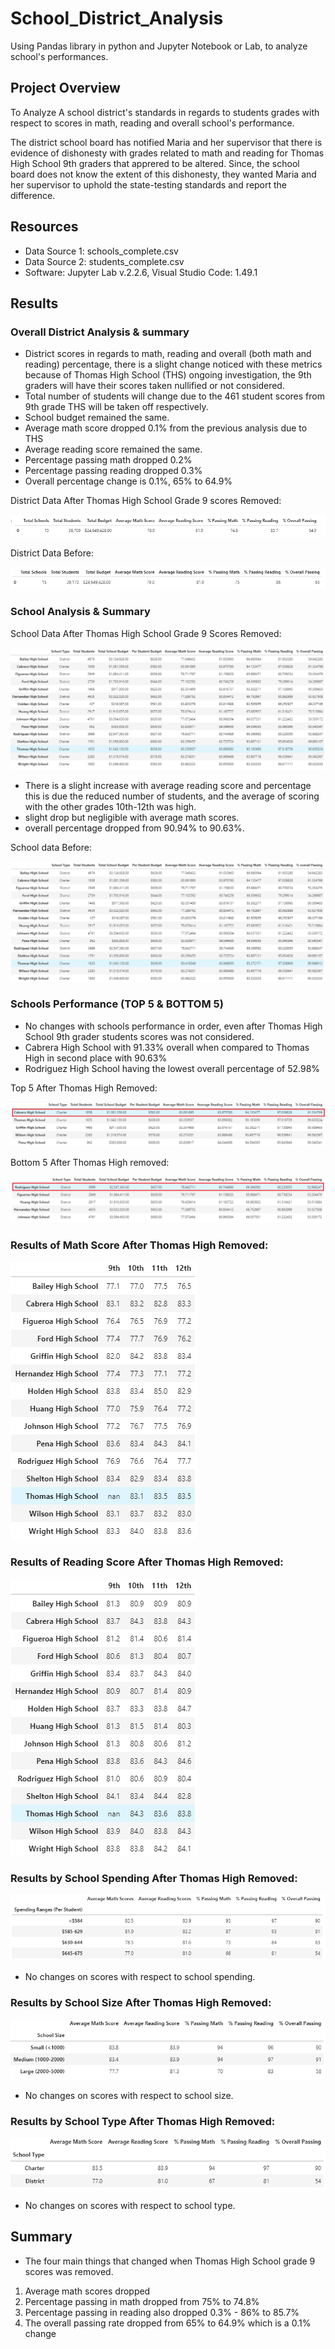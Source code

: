 # School_District_Analysis
Using Pandas library in python and Jupyter Notebook or Lab, to analyze school's performances. 

## Project Overview
To Analyze A school district's standards in regards to students grades with respect to scores in math, reading and overall school's performance.

The district school board has notified Maria and her supervisor that there is evidence of dishonesty with grades related to math and reading for Thomas High School 9th graders that apprered to be altered. Since, the school board does not know the extent of this dishonesty, they wanted Maria and her supervisor to uphold the state-testing standards and report the difference.

## Resources

- Data Source 1: schools_complete.csv
- Data Source 2: students_complete.csv
- Software: Jupyter Lab v.2.2.6, Visual Studio Code: 1.49.1

## Results 

### Overall District Analysis & summary

- District scores in regards to math, reading and overall (both math and reading) percentage, there is a slight change noticed with these metrics because of Thomas High School (THS) ongoing investigation, the 9th graders will have their scores taken nullified or not considered. 
- Total number of students will change due to the 461 student scores from 9th grade THS will be taken off respectively.
- School budget remained the same.
- Average math score dropped 0.1% from the previous analysis due to THS
- Average reading score remained the same.
- Percentage passing math dropped 0.2%
- Percentage passing reading dropped 0.3%
- Overall percentage change is 0.1%, 65% to 64.9% 

District Data After Thomas High School Grade 9 scores Removed: 

![Overall_district_summary_A](Resources/overall_district_summary_A.png)

District Data Before:

![Overall_district_summary_B](Resources/overall_district_summary_B.png)

### School Analysis & Summary

School Data After Thomas High School Grade 9 Scores Removed:

![School_summary_A](Resources/school_summary_A.png)

- There is a slight increase with average reading score and percentage this is due the reduced number of students, and the average of scoring with the other grades 10th-12th was high.
- slight drop but negligible with average math scores.
- overall percentage dropped from 90.94% to 90.63%.


School data Before:

![School_summary_B](Resources/school_summary_B.png)


### Schools Performance (TOP 5 & BOTTOM 5)

- No changes with schools performance in order, even after Thomas High School 9th grader students scores was not considered. 
- Cabrera High School with 91.33% overall when compared to Thomas High in second place with 90.63%
- Rodriguez High School having the lowest overall percentage of 52.98%

Top 5 After Thomas High Removed:

![Top_schools_A](Resources/top_schools_A.png)

Bottom 5 After Thomas High removed:

![Bottom_schools_B](Resources/bottom_schools_A.png)


### Results of Math Score After Thomas High Removed:


![Math_score_grade_A](Resources/math_score_grade_A.png)


### Results of Reading Score After Thomas High Removed:


![Reading_score_grade_A](Resources/reading_score_grade_A.png)


### Results by School Spending After Thomas High Removed:

![school_spending_A](Resources/school_spending_A.png)

- No changes on scores with respect to school spending.


### Results by School Size After Thomas High Removed:

![school_size_A](Resources/school_size_A.png)

- No changes on scores with respect to school size.


### Results by School Type After Thomas High Removed:


![school_type_A](Resources/school_Type_A.png)

- No changes on scores with respect to school type.


## Summary

- The four main things that changed when Thomas High School grade 9 scores was removed. 

1. Average math scores dropped 
2. Percentage passing in math dropped from 75% to 74.8%
3. Percentage passing in reading also dropped 0.3% -  86% to 85.7%
4. The overall passing rate dropped from 65% to 64.9% which is a 0.1% change

